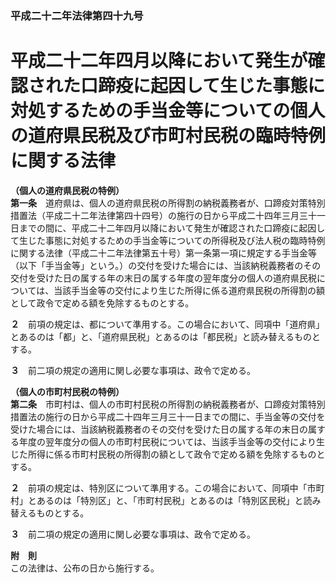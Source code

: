 ### 平成二十二年法律第四十九号  
# 平成二十二年四月以降において発生が確認された口蹄疫に起因して生じた事態に対処するための手当金等についての個人の道府県民税及び市町村民税の臨時特例に関する法律  
  
**（個人の道府県民税の特例）**  
**第一条**　道府県は、個人の道府県民税の所得割の納税義務者が、口蹄疫対策特別措置法（平成二十二年法律第四十四号）の施行の日から平成二十四年三月三十一日までの間に、平成二十二年四月以降において発生が確認された口蹄疫に起因して生じた事態に対処するための手当金等についての所得税及び法人税の臨時特例に関する法律（平成二十二年法律第五十号）第一条第一項に規定する手当金等（以下「手当金等」という。）の交付を受けた場合には、当該納税義務者のその交付を受けた日の属する年の末日の属する年度の翌年度分の個人の道府県民税については、当該手当金等の交付により生じた所得に係る道府県民税の所得割の額として政令で定める額を免除するものとする。  
  
**２**　前項の規定は、都について準用する。この場合において、同項中「道府県」とあるのは「都」と、「道府県民税」とあるのは「都民税」と読み替えるものとする。  
  
**３**　前二項の規定の適用に関し必要な事項は、政令で定める。  
  
**（個人の市町村民税の特例）**  
**第二条**　市町村は、個人の市町村民税の所得割の納税義務者が、口蹄疫対策特別措置法の施行の日から平成二十四年三月三十一日までの間に、手当金等の交付を受けた場合には、当該納税義務者のその交付を受けた日の属する年の末日の属する年度の翌年度分の個人の市町村民税については、当該手当金等の交付により生じた所得に係る市町村民税の所得割の額として政令で定める額を免除するものとする。  
  
**２**　前項の規定は、特別区について準用する。この場合において、同項中「市町村」とあるのは「特別区」と、「市町村民税」とあるのは「特別区民税」と読み替えるものとする。  
  
**３**　前二項の規定の適用に関し必要な事項は、政令で定める。  
  
**附　則**  
この法律は、公布の日から施行する。  
  
